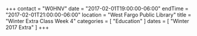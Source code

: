 +++
contact = "W0HNV"
date = "2017-02-01T19:00:00-06:00"
endTime = "2017-02-01T21:00:00-06:00"
location = "West Fargo Public Library"
title = "Winter Extra Class Week 4"
categories = [ "Education" ]
dates = [ "Winter 2017 Extra" ]
+++

